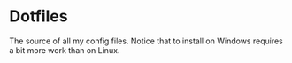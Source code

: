 # Dotfiles

The source of all my config files. 
Notice that to install on Windows requires a bit more work than on Linux.

